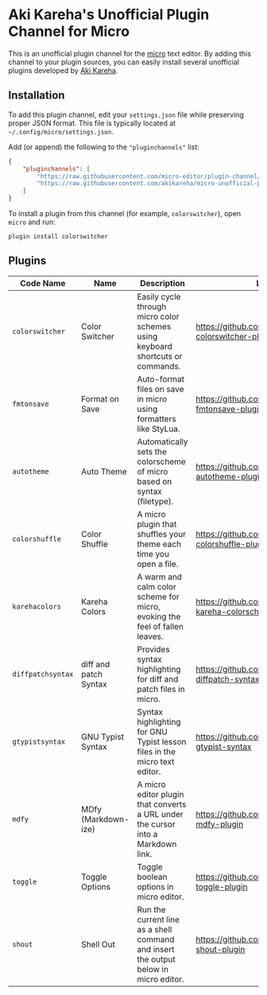 # Aki Kareha's Unofficial Plugin Channel for Micro

This is an unofficial plugin channel for the
[micro](https://micro-editor.github.io/) text editor.
By adding this channel to your plugin sources, you can easily install several
unofficial plugins developed by [Aki Kareha](https://github.com/akikareha).

## Installation

To add this plugin channel, edit your `settings.json` file while preserving
proper JSON format.
This file is typically located at `~/.config/micro/settings.json`.

Add (or append) the following to the `"pluginchannels"` list:

```json
{
    "pluginchannels": [
        "https://raw.githubusercontent.com/micro-editor/plugin-channel/master/channel.json",
        "https://raw.githubusercontent.com/akikareha/micro-unofficial-plugin-channel/master/channel.json"
    ]
}
```

To install a plugin from this channel (for example, `colorswitcher`), open
`micro` and run:

```
plugin install colorswitcher
```

## Plugins

| Code Name         | Name                  | Description                                                                          | Link                                                    |
| ----------------- | --------------------- | ------------------------------------------------------------------------------------ | ------------------------------------------------------- |
| `colorswitcher`   | Color Switcher        | Easily cycle through micro color schemes using keyboard shortcuts or commands.       | https://github.com/akikareha/micro-colorswitcher-plugin |
| `fmtonsave`       | Format on Save        | Auto-format files on save in micro using formatters like StyLua.                     | https://github.com/akikareha/micro-fmtonsave-plugin     |
| `autotheme`       | Auto Theme            | Automatically sets the colorscheme of micro based on syntax (filetype).              | https://github.com/akikareha/micro-autotheme-plugin     |
| `colorshuffle`    | Color Shuffle         | A micro plugin that shuffles your theme each time you open a file.                   | https://github.com/akikareha/micro-colorshuffle-plugin  |
| `karehacolors`    | Kareha Colors         | A warm and calm color scheme for micro, evoking the feel of fallen leaves.           | https://github.com/akikareha/micro-kareha-colorschemes  |
| `diffpatchsyntax` | diff and patch Syntax | Provides syntax highlighting for diff and patch files in micro.                      | https://github.com/akikareha/micro-diffpatch-syntax     |
| `gtypistsyntax`   | GNU Typist Syntax     | Syntax highlighting for GNU Typist lesson files in the micro text editor.            | https://github.com/akikareha/micro-gtypist-syntax       |
| `mdfy`            | MDfy (Markdown-ize)   | A micro editor plugin that converts a URL under the cursor into a Markdown link.     | https://github.com/akikareha/micro-mdfy-plugin          |
| `toggle`          | Toggle Options        | Toggle boolean options in micro editor.                                              | https://github.com/akikareha/micro-toggle-plugin        |
| `shout`           | Shell Out             | Run the current line as a shell command and insert the output below in micro editor. | https://github.com/akikareha/micro-shout-plugin         |
